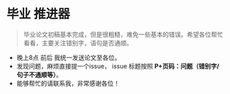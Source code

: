 # 毕业 推进器

> 毕业论文初稿基本完成，但是很粗糙，难免一些基本的错误。希望各位帮忙看看，主要关注错别字，语句是否通顺。

- 晚上8点 前后 我统一发送论文至各位。
- 发现问题，麻烦直接提一个issue， issue 标题按照 **P+页码：问题（错别字/句子不通顺等）**。
- 能够帮忙的请联系我，非常感谢各位！


